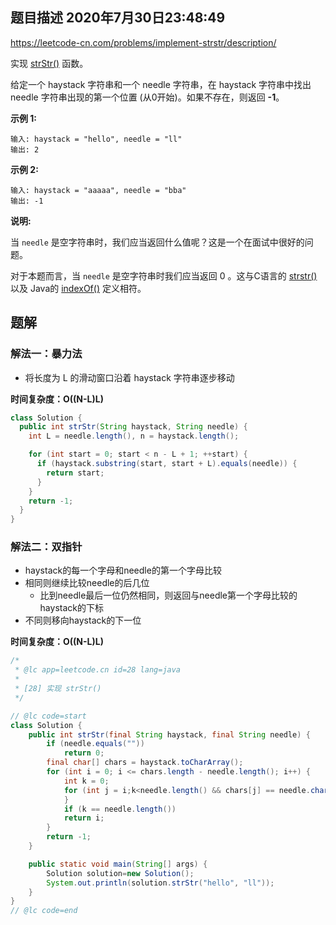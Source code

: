 ## 题目描述	2020年7月30日23:48:49

https://leetcode-cn.com/problems/implement-strstr/description/

实现 [strStr()](https://baike.baidu.com/item/strstr/811469) 函数。

给定一个 haystack 字符串和一个 needle 字符串，在 haystack 字符串中找出 needle 字符串出现的第一个位置 (从0开始)。如果不存在，则返回 **-1**。

**示例 1:**

```
输入: haystack = "hello", needle = "ll"
输出: 2
```

**示例 2:**

```
输入: haystack = "aaaaa", needle = "bba"
输出: -1
```

**说明:**

当 `needle` 是空字符串时，我们应当返回什么值呢？这是一个在面试中很好的问题。

对于本题而言，当 `needle` 是空字符串时我们应当返回 0 。这与C语言的 [strstr()](https://baike.baidu.com/item/strstr/811469) 以及 Java的 [indexOf()](https://docs.oracle.com/javase/7/docs/api/java/lang/String.html#indexOf(java.lang.String)) 定义相符。

## 题解

### 解法一：暴力法

- 将长度为 L 的滑动窗口沿着 haystack 字符串逐步移动

**时间复杂度：O((N-L)L)**

```java
class Solution {
  public int strStr(String haystack, String needle) {
    int L = needle.length(), n = haystack.length();

    for (int start = 0; start < n - L + 1; ++start) {
      if (haystack.substring(start, start + L).equals(needle)) {
        return start;
      }
    }
    return -1;
  }
}
```

### 解法二：双指针

- haystack的每一个字母和needle的第一个字母比较
- 相同则继续比较needle的后几位
  - 比到needle最后一位仍然相同，则返回与needle第一个字母比较的haystack的下标
- 不同则移向haystack的下一位

**时间复杂度：O((N-L)L)**

```java
/*
 * @lc app=leetcode.cn id=28 lang=java
 *
 * [28] 实现 strStr()
 */

// @lc code=start
class Solution {
    public int strStr(final String haystack, final String needle) {
        if (needle.equals(""))
            return 0;
        final char[] chars = haystack.toCharArray();
        for (int i = 0; i <= chars.length - needle.length(); i++) {
            int k = 0;
            for (int j = i;k<needle.length() && chars[j] == needle.charAt(k); j++, k++) {
            }
            if (k == needle.length())
            return i;
        }
        return -1;
    }

    public static void main(String[] args) {
        Solution solution=new Solution();
        System.out.println(solution.strStr("hello", "ll"));
    }
}
// @lc code=end


```



